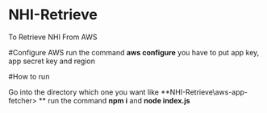 # NHI-Retrieve
To Retrieve NHI From AWS

#Configure AWS
run the command **aws configure**
you have to put app key, app secret key and region

#How to run

Go into the directory which one you want like
**NHI-Retrieve\aws-app-fetcher> **
run the command **npm i** and **node index.js**


